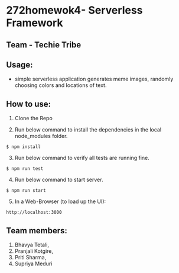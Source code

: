 # 272homewok4-    Serverless Framework
## Team - Techie Tribe 
Usage:
-----
- simple serverless application generates meme images, randomly choosing colors and locations of text.

How to use:
--------------------------
1. Clone the Repo

2. Run below command to install the dependencies in the local node_modules folder.
```
$ npm install
```
3. Run below command to verify all tests are running fine.
```
$ npm run test
```
4. Run below command to start server.
```
$ npm run start
```
5. In a Web-Browser (to load up the UI):
```
http://localhost:3000
```

Team members:
-------------
1. Bhavya Tetali, 
2. Pranjali Kotgire, 
3. Priti Sharma, 
4. Supriya Meduri
